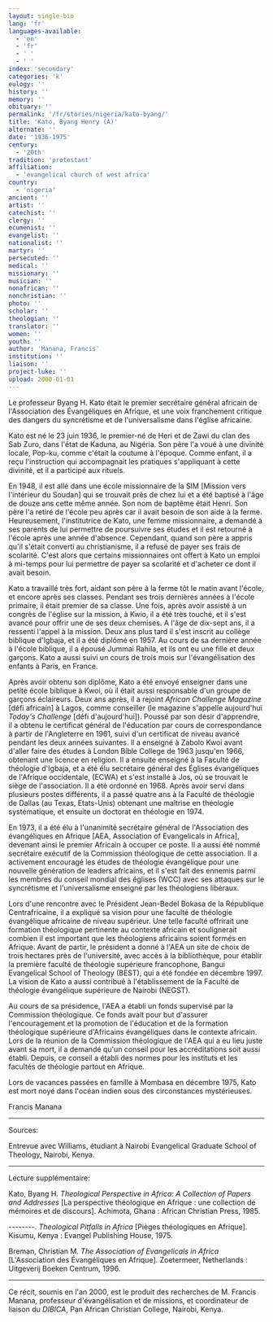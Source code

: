 ```yaml
---
layout: single-bio
lang: 'fr'
languages-available:
  - 'en'
  - 'fr'
  - ' '
  - ' '
index: 'secondary'
categories: 'k'
eulogy: ''
history: ''
memory: ''
obituary: ''
permalink: '/fr/stories/nigeria/kato-byang/'
title: 'Kato, Byang Henry (A)'
alternate: ''
date: '1936-1975'
century:
  - '20th'
tradition: 'protestant'
affiliation:
  - 'evangelical church of west africa'
country:
  - 'nigeria'
ancient: ''
artist: ''
catechist: ''
clergy: ''
ecumenist: ''
evangelist: ''
nationalist: ''
martyr: ''
persecuted: ''
medical: ''
missionary: ''
musician: ''
nonafrican: ''
nonchristian: ''
photo: ''
scholar: ''
theologian: ''
translator: ''
women: ''
youth: ''
author: 'Manana, Francis'
institution: ''
liaison: ''
project-luke: ''
upload: 2000-01-01
---
```



Le professeur Byang H. Kato était le premier secrétaire général africain de l'Association des Évangéliques en Afrique, et une voix franchement critique des dangers du syncrétisme et de l'universalisme dans l'église africaine.

Kato est né le 23 juin 1936, le premier-né de Heri et de Zawi du clan des Sab Zuro, dans l'état de Kaduna, au Nigéria. Son père l'a voué à une divinité locale, Pop-ku, comme c'était la coutume à l'époque. Comme enfant, il a reçu l'instruction qui accompagnait les pratiques s'appliquant à cette divinité, et il a participé aux rituels.

En 1948, il est allé dans une école missionnaire de la SIM [Mission vers l'intérieur du Soudan] qui se trouvait près de chez lui et a été baptisé à l'âge de douze ans cette même année. Son nom de baptême était Henri. Son père l'a retiré de l'école peu après car il avait besoin de son aide à la ferme. Heureusement, l'institutrice de Kato, une femme missionnaire, a demandé à ses parents de lui permettre de poursuivre ses études et il est retourné à l'école après une année d'absence. Cependant, quand son père a appris qu'il s'était converti au christianisme, il a refusé de payer ses frais de scolarité. C'est alors que certains missionnaires ont offert à Kato un emploi à mi-temps  pour lui permettre de payer sa scolarité et d'acheter ce dont il avait besoin.

Kato a travaillé très fort, aidant son père à la ferme tôt le matin avant l'école, et encore après ses classes. Pendant ses trois dernières années à l'école primaire, il était premier de sa classe. Une fois, après avoir assisté à un congrès de l'église sur la mission, à Kwio, il a été très touché, et il s'est avancé pour offrir une de ses deux chemises. A l'âge de dix-sept ans, il a ressenti l'appel à la mission. Deux ans plus tard il s'est inscrit au collège biblique d'Igbaja, et il a été diplômé en 1957. Au cours de sa dernière année à l'école biblique, il a épousé Jummai Rahila, et ils ont eu une fille et deux garçons. Kato a aussi suivi un cours de trois mois sur l'évangélisation des enfants à Paris, en France.

Après avoir obtenu son diplôme, Kato a été envoyé enseigner dans une petite école biblique à Kwoi, où il était aussi responsable d'un groupe de garçons éclaireurs. Deux ans après, il a rejoint *African Challenge Magazine* [défi africain] à Lagos, comme conseiller (le magazine s'appelle aujourd'hui *Today's Challenge* [défi d'aujourd'hui]). Poussé par son désir d'apprendre, il a obtenu le certificat général de l'éducation par cours de correspondance à partir de l'Angleterre en 1961, suivi d'un certificat de niveau avancé pendant les deux années suivantes. Il a enseigné à Zabolo Kwoi avant d'aller faire des études à London Bible College de 1963 jusqu'en 1966, obtenant une licence en religion. Il a ensuite enseigné à la Faculté de théologie d'Igbaja, et a été élu secrétaire général des Églises évangéliques de l'Afrique occidentale, (ECWA) et s'est installé à Jos, où se trouvait le siège de l'association. Il a été ordonné en 1968. Après avoir servi dans plusieurs postes différents, il a passé quatre ans à la Faculté de théologie de Dallas (au Texas, Etats-Unis) obtenant une maîtrise en théologie systématique, et ensuite un doctorat en théologie en 1974.

En 1973, il a été élu à l'unanimité secrétaire général de l'Association des évangéliques en Afrique [AEA, Association of Evangelicals in Africa], devenant ainsi le premier Africain à occuper ce poste. Il a aussi été nommé secrétaire exécutif  de la Commission théologique de cette association. Il a activement encouragé les études de théologie évangélique pour une nouvelle génération de leaders africains, et il s'est fait des ennemis parmi les membres du conseil mondial des églises (WCC) avec ses attaques sur le syncrétisme et l'universalisme enseigné par les théologiens libéraux.

Lors d'une rencontre avec le Président Jean-Bedel Bokasa de la République Centrafricaine, il a expliqué sa vision pour une faculté de théologie évangélique africaine de niveau supérieur. Une telle faculté offrirait une formation théologique pertinente au contexte africain et soulignerait combien il est important que les théologiens africains soient formés en Afrique. Avant de partir, le président a donné à l'AEA un site de choix de trois hectares près de l'université, avec accès à la bibliothèque, pour établir la première faculté de théologie supérieure francophone, Bangui Evangelical School of Theology (BEST), qui a été fondée en décembre 1997. La vision de Kato a aussi contribué à l'établissement de la Faculté de théologie évangélique supérieure de Nairobi (NEGST).

Au cours de sa présidence, l'AEA a établi un fonds supervisé par la Commission théologique. Ce fonds avait pour but d'assurer l'encouragement et la promotion de l'éducation et de la formation théologique supérieure d'Africains évangéliques dans le contexte africain. Lors de la réunion de la Commission théologique de l'AEA qui a eu lieu juste avant sa mort, il a demandé qu'un conseil pour les accréditations soit aussi établi. Depuis, ce conseil a établi des normes pour les instituts et les facultés de théologie partout en Afrique.

Lors de vacances passées en famille à Mombasa en décembre 1975, Kato est mort noyé dans l'océan indien sous des circonstances mystérieuses.

Francis Manana

---

Sources:

Entrevue avec Williams, étudiant à Nairobi Evangelical Graduate School of Theology, Nairobi, Kenya.

---

Lecture supplémentaire:

Kato, Byang H. *Theological Perspective in Africa: A Collection of Papers and Addresses* [La perspective théologique en Afrique : une collection de mémoires et de discours]. Achimota, Ghana : African Christian Press, 1985.

--------. *Theological Pitfalls in Africa* [Pièges théologiques en Afrique]. Kisumu, Kenya : Evangel Publishing House, 1975.

Breman, Christian M. *The Association of Evangelicals in Africa* [L'Association des Évangéliques en Afrique]. Zoetermeer, Netherlands : Uitgeverij Boeken Centrum, 1996.

---

Ce récit, soumis en l'an 2000, est le produit des recherches de M. Francis Manana, professeur d'évangélisation et de missions, et coordinateur de liaison du *DIBICA*, Pan African Christian College, Nairobi, Kenya.